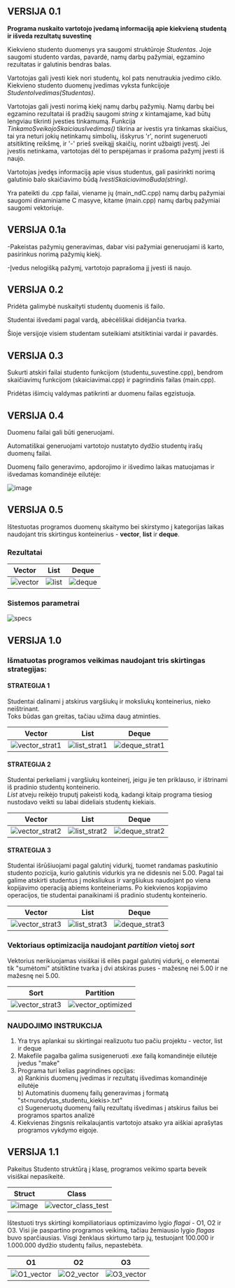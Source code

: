 ## VERSIJA 0.1

**Programa nuskaito vartotojo įvedamą informaciją apie kiekvieną studentą ir išveda rezultatų suvestinę**

Kiekvieno studento duomenys yra saugomi struktūroje _Studentas_. Joje saugomi studento vardas, pavardė, namų darbų pažymiai, egzamino rezultatas ir galutinis bendras balas.

Vartotojas gali įvesti kiek nori studentų, kol pats nenutraukia įvedimo ciklo. Kiekvieno studento duomenų įvedimas vyksta funkcijoje _StudentoIvedimas(Studentas)_.

Vartotojas gali įvesti norimą kiekį namų darbų pažymių. Namų darbų bei egzamino rezultatai iš pradžių saugomi _string x_ kintamąjame, kad būtų lengviau tikrinti įvesties tinkamumą. Funkcija _TinkamoSveikojoSkaiciausIvedimas()_ tikrina ar ivestis yra tinkamas skaičius, tai yra neturi jokių netinkamų simbolių, išskyrus 'r', norint sugeneruoti atsitiktinę reikšmę, ir '-' prieš sveikąjį skaičių, norint užbaigti įvestį. Jei įvestis netinkama, vartotojas dėl to perspėjamas ir prašoma pažymį įvesti iš naujo.

Vartotojas įvedęs informaciją apie visus studentus, gali pasirinkti norimą galutinio balo skaičiavimo būdą _IvestiSkaiciavimoBuda(string)_.

Yra pateikti du .cpp failai, viename jų (main_ndC.cpp) namų darbų pažymiai saugomi dinaminiame C masyve, kitame (main.cpp) namų darbų pažymiai saugomi vektoriuje.

## VERSIJA 0.1a

-Pakeistas pažymių generavimas, dabar visi pažymiai generuojami iš karto, pasirinkus norimą pažymių kiekį.

-Įvedus nelogišką pažymį, vartotojo paprašoma jį įvesti iš naujo.

## VERSIJA 0.2

Pridėta galimybė nuskaityti studentų duomenis iš failo.

Studentai išvedami pagal vardą, abėcėliškai didėjančia tvarka.

Šioje versijoje visiem studentam suteikiami atsitiktiniai vardai ir pavardės.

## VERSIJA 0.3

Sukurti atskiri failai studento funkcijom (studentu_suvestine.cpp), bendrom skaičiavimų funkcijom (skaiciavimai.cpp) ir pagrindinis failas (main.cpp).

Pridėtas išimcių valdymas patikrinti ar duomenu failas egzistuoja.

## VERSIJA 0.4

Duomenu failai gali būti generuojami.

Automatiškai generuojami vartotojo nustatyto dydžio studentų irašų duomenų failai.

Duomenų failo generavimo, apdorojimo ir išvedimo laikas matuojamas ir išvedamas komandinėje eilutėje:

![image](https://user-images.githubusercontent.com/99316667/158587079-75147900-505f-47ae-8e60-902c2170be5c.png)

## VERSIJA 0.5

Ištestuotas programos duomenų skaitymo bei skirstymo į kategorijas laikas naudojant tris skirtingus konteinerius - **vector**, **list** ir **deque**.

### Rezultatai
| Vector | List | Deque |
|--------|------|-------|
|![vector](https://user-images.githubusercontent.com/99316667/161388116-8cd18f86-f88b-4eb0-b868-e1d13f618fdc.png)|![list](https://user-images.githubusercontent.com/99316667/161388334-db976e2d-079a-4f2b-ad56-852f8423e447.png)|![deque](https://user-images.githubusercontent.com/99316667/161388127-5352f276-2f5c-414f-bcc8-e03d1d373633.png)|

### Sistemos parametrai
![specs](https://user-images.githubusercontent.com/99316667/161387499-d852a60b-95ac-47c4-aeca-5a3768fa49e0.png)

## VERSIJA 1.0

### Išmatuotas programos veikimas naudojant tris skirtingas strategijas:

#### STRATEGIJA 1
Studentai dalinami į atskirus vargšiukų ir moksliukų konteinerius, nieko neištrinant.  
Toks būdas gan greitas, tačiau užima daug atminties.

| Vector | List | Deque |
|--------|------|-------|
|![vector_strat1](https://user-images.githubusercontent.com/99316667/163709849-a3d836b3-83c3-4fbb-a789-dbf2bf6ac0b3.png)|![list_strat1](https://user-images.githubusercontent.com/99316667/163709850-f2aa2232-53f7-4e58-aedb-46112f0e697f.png)|![deque_strat1](https://user-images.githubusercontent.com/99316667/163709855-171b142d-aacd-4d2b-b1f4-700fa4bb6b04.png)|

#### STRATEGIJA 2
Studentai perkeliami į vargšiukų konteinerį, jeigu jie ten priklauso, ir ištrinami iš pradinio studentų konteinerio.  
*List* atveju reikėjo truputį pakeisti kodą, kadangi kitaip programa tiesiog nustodavo veikti su labai dideliais studentų kiekiais.

| Vector | List | Deque |
|--------|------|-------|
|![vector_strat2](https://user-images.githubusercontent.com/99316667/163709876-4400f415-fc39-4a4b-b9a9-d3499098246e.png)|![list_strat2](https://user-images.githubusercontent.com/99316667/163709882-7ec53457-9457-40c5-94a7-ed64722912c4.png)|![deque_strat2](https://user-images.githubusercontent.com/99316667/163709885-5f817cb3-6864-4e96-b50a-40114ea22cc4.png)|

#### STRATEGIJA 3
Studentai išrūšiuojami pagal galutinį vidurkį, tuomet randamas paskutinio studento pozicija, kurio galutinis vidurkis yra ne didesnis nei 5.00. Pagal tai galime atskirti studentus į moksliukus ir vargšiukus naudojant po viena kopijavimo operaciją abiems konteineriams. Po kiekvienos kopijavimo operacijos, tie studentai panaikinami iš pradinio studentų konteinerio.  

| Vector | List | Deque |
|--------|------|-------|
|![vector_strat3](https://user-images.githubusercontent.com/99316667/163709893-f0268f03-4a18-4008-a70e-509f53d8521c.png)|![list_strat3](https://user-images.githubusercontent.com/99316667/163709896-adb25ed4-7c07-469c-a7d0-cdb2591c91f9.png)|![deque_strat3](https://user-images.githubusercontent.com/99316667/163709898-e97c280f-857f-4c3a-a180-6dfbdaf0ac8e.png)|

### Vektoriaus optimizacija naudojant *partition* vietoj *sort*
Vektorius nerikiuojamas visiškai iš eilės pagal galutinį vidurkį, o elementai tik "sumėtomi" atsitiktine tvarka į dvi atskiras puses - mažesnę nei 5.00 ir ne mažesnę nei 5.00.

| Sort | Partition |
|------|-----------|
|![vector_strat3](https://user-images.githubusercontent.com/99316667/163709942-9ebe0056-5463-4e3d-8d90-672e25d56157.png)|![vector_optimized](https://user-images.githubusercontent.com/99316667/163709944-7ae95663-5d05-4748-9191-df33b4f1b0f0.png)|

### NAUDOJIMO INSTRUKCIJA

1. Yra trys aplankai su skirtingai realizuotu tuo pačiu projektu - vector, list ir deque
2. Makefile pagalba galima susigeneruoti .exe failą komandinėje eilutėje įvedus "make"
3. Programa turi kelias pagrindines opcijas:  
a) Rankinis duomenų įvedimas ir rezultatų išvedimas komandinėje eilutėje  
b) Automatinis duomenų failų generavimas į formatą "st<nurodytas_studentu_kiekis>.txt"  
c) Sugeneruotų duomenų failų rezultatų išvedimas į atskirus failus bei programos spartos analizė
4. Kiekvienas žingsnis reikalaujantis vartotojo atsako yra aiškiai aprašytas programos vykdymo eigoje.

## VERSIJA 1.1

Pakeitus Studento struktūrą į klasę, programos veikimo sparta beveik visiškai nepasikeitė.

| Struct | Class |
|--------|-------|
|![image](https://user-images.githubusercontent.com/99316667/166121690-018ea1ff-5e41-4d36-81e0-330d95cd8707.png)|![vector_class_test](https://user-images.githubusercontent.com/99316667/166121604-f8eb37c1-511d-48e9-86be-c1ac875ea3fa.png)|

Ištestuoti trys skirtingi kompiliatoriaus optimizavimo lygio *flagai* - O1, O2 ir O3. Visi jie paspartino programos veikimą, tačiau žemiausio lygio *flagas* buvo sparčiausias. Visgi ženklaus skirtumo tarp jų, testuojant 100.000 ir 1.000.000 dydžio studentų failus, nepastebėta.

| O1 | O2 | O3 |
|----|----|----|
|![O1_vector](https://user-images.githubusercontent.com/99316667/166121819-3ec06291-f634-411b-a5bf-2f5b5772f60f.png)|![O2_vector](https://user-images.githubusercontent.com/99316667/166121821-00b52c46-7b7e-4b7d-9332-b4d83759aa79.png)|![O3_vector](https://user-images.githubusercontent.com/99316667/166121822-de7f22e7-2940-430e-a036-8c6705e3ba5a.png)|





